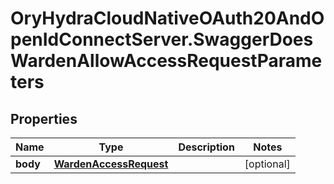 # OryHydraCloudNativeOAuth20AndOpenIdConnectServer.SwaggerDoesWardenAllowAccessRequestParameters

## Properties
Name | Type | Description | Notes
------------ | ------------- | ------------- | -------------
**body** | [**WardenAccessRequest**](WardenAccessRequest.md) |  | [optional] 


